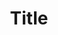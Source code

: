 ---
title: Title
description: Description

layout: product
permalink: /:path
type: product
weight: 1

product-title: Дизайнерский стул Chair-a
product-description: "Donec eget ex magna. Interdum et malesuada fames ac ante ipsum primis in faucibus. Pellentesque venenatis dolor imperdiet dolor mattis sagittis. Praesent rutrum sem diam, vitae egestas enim auctor sit amet. Pellentesque leo mauris, consectetur id ipsum sit amet, fergiat. Pellentesque in mi eu massa lacinia malesuada et a elit. Donec urna ex, lacinia in purus ac, pretium pulvinar mauris. Curabitur sapien risus, commodo eget turpis at, elementum convallis elit. Pellentesque enim turpis, hendrerit tristique."

product-price: "124 600"

features:
- name: "Размер:"
  value: "15х18 см"
- name: "Цвет:"
  value: "Зеленый"

related:
- chair-b
---